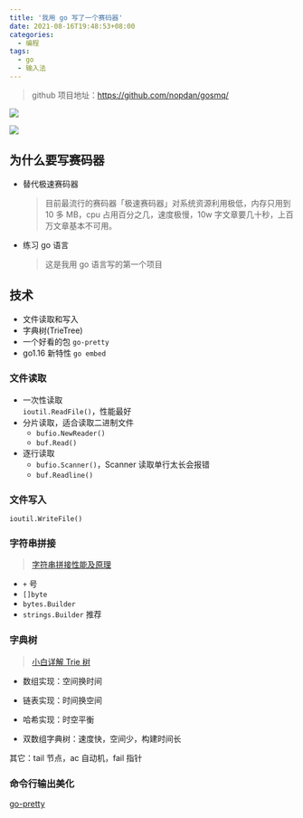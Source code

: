 ```yaml
---
title: '我用 go 写了一个赛码器'
date: 2021-08-16T19:48:53+08:00
categories:
  - 编程
tags:
  - go
  - 输入法
---
```


> github 项目地址：<https://github.com/nopdan/gosmq/>

<!--more-->

![](https://i.loli.net/2021/11/26/Fo4VJKqvyPjRWND.png)

![](https://i.loli.net/2021/11/26/3kyp7ZtRhwKONoc.png)

## 为什么要写赛码器

- 替代极速赛码器
  > 目前最流行的赛码器「极速赛码器」对系统资源利用极低，内存只用到 10 多 MB，cpu 占用百分之几，速度极慢，10w 字文章要几十秒，上百万文章基本不可用。
- 练习 go 语言
  > 这是我用 go 语言写的第一个项目

<!--more-->

## 技术

- 文件读取和写入
- 字典树(TrieTree)
- 一个好看的包 `go-pretty`
- go1.16 新特性 `go embed`

### 文件读取

- 一次性读取  
  `ioutil.ReadFile()`，性能最好
- 分片读取，适合读取二进制文件
  - `bufio.NewReader()`
  - `buf.Read()`
- 逐行读取
  - `bufio.Scanner()`，Scanner 读取单行太长会报错
  - `buf.Readline()`

### 文件写入

`ioutil.WriteFile()`

### 字符串拼接

> [字符串拼接性能及原理](https://geektutu.com/post/hpg-string-concat.html)

- `+` 号
- `[]byte`
- `bytes.Builder`
- `strings.Builder` 推荐

### 字典树

> [小白详解 Trie 树](https://segmentfault.com/a/1190000008877595)

- 数组实现：空间换时间

- 链表实现：时间换空间

- 哈希实现：时空平衡

- 双数组字典树：速度快，空间少，构建时间长

其它：tail 节点，ac 自动机，fail 指针

### 命令行输出美化

[go-pretty](https://github.com/jedib0t/go-pretty)
